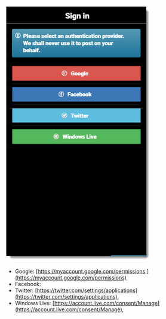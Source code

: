 ![](/assets/Mobile_Create_User_Profile_01.png)





* Google: [https://myaccount.google.com/permissions,](https://myaccount.google.com/permissions)
* Facebook: 
* Twitter: [https://twitter.com/settings/applications](https://twitter.com/settings/applications),
* Windows Live: [https://account.live.com/consent/Manage](https://account.live.com/consent/Manage),



